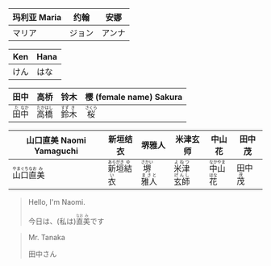 | 玛利亚 Maria | 约翰   | 安娜   |
| ------------ | ------ | ------ |
| マリア       | ジョン | アンナ |

| Ken  | Hana |
| ---- | ---- |
| けん | はな |



| 田中                                      | 高桥                                        | 铃木                                      | 樱 (female name) Sakura        |
| ----------------------------------------- | ------------------------------------------- | ----------------------------------------- | ------------------------------ |
| <ruby>田<rt>た</rt>中<rt>なか</rt></ruby> | <ruby>高<rt>たか</rt>橋<rt>はし</rt></ruby> | <ruby>鈴<rt>すず</rt>木<rt>き</rt></ruby> | <ruby>桜<rt>さくら</rt></ruby> |

| 山口直美 Naomi Yamaguchi                                     | 新垣结衣                                                     | 堺雅人                                                       | 米津玄师                                            | 中山花                                                       | 田中茂                         |
| ------------------------------------------------------------ | ------------------------------------------------------------ | ------------------------------------------------------------ | --------------------------------------------------- | ------------------------------------------------------------ | ------------------------------ |
| <ruby>山<rt>やま</rt>口<rt>ぐち</rt></ruby><ruby>直<rt>なお</rt>美<rt>み</rt></ruby> | <ruby>新<rt>あら</rt>垣<rt>がき</rt></ruby><ruby>結<rt>ゆ</rt>衣<rt>い</rt></ruby> | <ruby>堺<rt>さかい</rt></ruby><ruby>雅人<rt>まさと</rt></ruby> | <ruby>米津<rt>よねつ</rt>玄師<rt>げんし</rt></ruby> | <ruby>中<rt>なか</rt>山<rt>やま</rt></ruby><ruby>花<rt>はな</rt></ruby> | 田中<ruby>茂<rt>茂</rt></ruby> |

> Hello, I'm Naomi.
>
> 今日は、(私は)<ruby>直<rt>なお</rt>美<rt>み</rt></ruby>です

> Mr. Tanaka
>
> 田中さん
